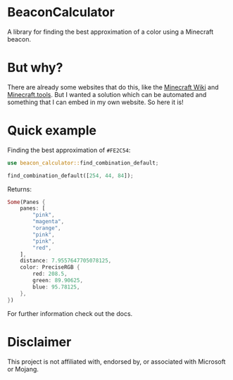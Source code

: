 # BeaconCalculator

A library for finding the best approximation of a color using a Minecraft beacon.

# But why?

There are already some websites that do this, like the [Minecraft Wiki](https://minecraft.wiki/w/Beacon) and [Minecraft.tools](https://minecraft.tools/en/beacon-color.php).
But I wanted a solution which can be automated and something that I can embed in my own website. So here it is!

# Quick example

Finding the best approximation of `#FE2C54`:

```rust
use beacon_calculator::find_combination_default;

find_combination_default([254, 44, 84]);

```

Returns:

```rust
Some(Panes {
    panes: [
        "pink",
        "magenta",
        "orange",
        "pink",
        "pink",
        "red",
    ],
    distance: 7.9557647705078125,
    color: PreciseRGB {
        red: 208.5,
        green: 89.90625,
        blue: 95.78125,
    },
})
```

For further information check out the docs.

# Disclaimer

This project is not affiliated with, endorsed by, or associated with Microsoft or Mojang.
